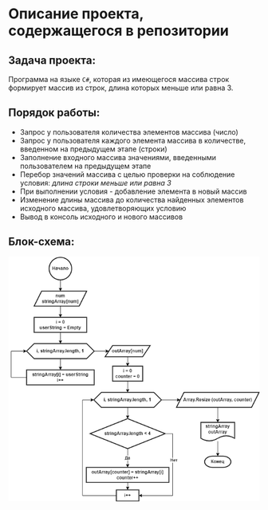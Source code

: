 ﻿# Описание проекта, содержащегося в репозитории

## Задача проекта:
Программа на языке `C#`, которая из имеющегося массива строк формирует массив из строк,
длина которых меньше или равна 3.

## Порядок работы:
* Запрос у пользователя количества элементов массива (число)
* Запрос у пользователя каждого элемента массива в количестве,
  введенном на предыдущем этапе (строки)
* Заполнение входного массива значениями, введенными пользователем на предыдущем этапе
* Перебор значений массива с целью проверки на соблюдение условия:
  _длина строки меньше или равна 3_
* При выполнении условия - добавление элемента в новый массив
* Изменение длины массива до количества найденных элементов исходного массива,
  удовлетворяющих условию
* Вывод в консоль исходного и нового массивов

## Блок-схема:
![Блок-схема](https://github.com/beg-lezzz/FinalWorkFirstQuarter/blob/main/BlockScheme.png)